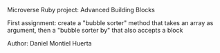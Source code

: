 Microverse Ruby project: Advanced Building Blocks

First assignment: create a "bubble sorter" method that takes an array as argument, then a "bubble sorter by" that also accepts a block

Author: Daniel Montiel Huerta